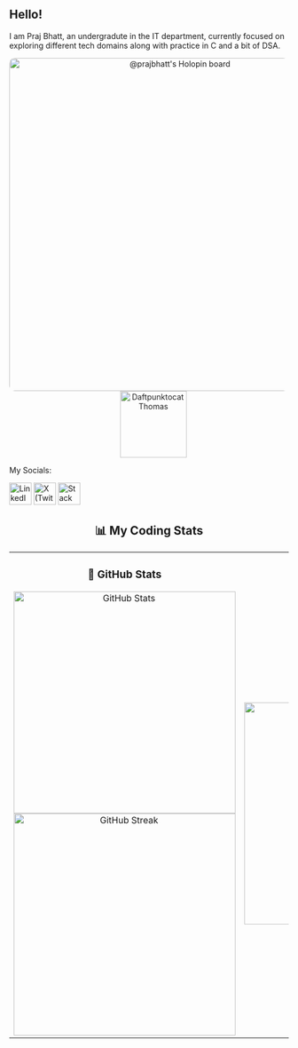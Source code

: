 ## Hello!

I am Praj Bhatt, an undergradute in the IT department, currently focused on exploring different tech domains along with practice in C and a bit of DSA.

<p align="center">
  <!-- Holopin Board -->
  <a href="https://holopin.io/@prajbhatt" target="_blank">
    <img src="https://holopin.me/prajbhatt"
         alt="@prajbhatt's Holopin board"
         width="600"
         style="vertical-align: middle; border-radius: 10px;"/>
  </a>
  &nbsp;&nbsp;&nbsp; <!-- small spacing between them -->
  <!-- Daftpunktocat GIF -->
  <img src="https://octodex.github.com/images/daftpunktocat-thomas.gif"
       alt="Daftpunktocat Thomas"
       width="120"
       style="vertical-align: middle; opacity: 0.95;"/>
</p>


My Socials:

<p align="left">
  <a href="https://linkedin.com/in/praj-bhatt" target="_blank" style="text-decoration:none;">
    <img src="https://cdn.jsdelivr.net/gh/devicons/devicon/icons/linkedin/linkedin-original.svg" alt="LinkedIn" width="40" height="40"/>
  </a>
  <a href="https://x.com/bhattpraj" target="_blank" style="text-decoration:none;">
    <img src="https://cdn.jsdelivr.net/gh/simple-icons/simple-icons/icons/x.svg" alt="X (Twitter)" width="40" height="40"/>
  </a>
  <a href="https://stackoverflow.com/users/31791173/praj-bhatt" target="_blank" style="text-decoration:none;">
    <img src="https://cdn.jsdelivr.net/gh/devicons/devicon/icons/stackoverflow/stackoverflow-original.svg" alt="Stack Overflow" width="40" height="40"/>
  </a>
</p>

<h2 align="center">📊 My Coding Stats</h2>

<table align="center">
  <tr>
    <td align="center" width="50%">
      <h3>🐙 GitHub Stats</h3>
      <img src="https://github-readme-stats.vercel.app/api?username=praj-bhatt&show_icons=true&count_private=true&theme=tokyonight&hide_border=true" width="400" alt="GitHub Stats"/>
      <br/>
      <img src="https://github-readme-streak-stats.herokuapp.com?user=praj-bhatt&theme=tokyonight&hide_border=true" width="400" alt="GitHub Streak"/>
    </td>
    <td align="center" width="50%">
      <h3>💡 LeetCode Stats</h3>
      <img src="https://leetcard.jacoblin.cool/praj-bhatt?theme=dark&font=Karma&ext=heatmap" width="400" alt="LeetCode Stats"/>
    </td>
  </tr>
</table>











